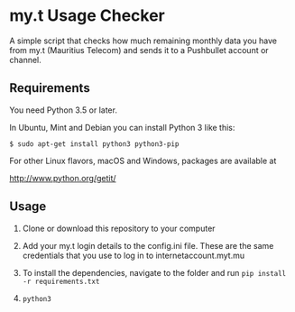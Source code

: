 # my.t Usage Checker

A simple script that checks how much remaining monthly data you have from my.t (Mauritius Telecom) and sends it to a Pushbullet account or channel.

## Requirements

You need Python 3.5 or later.

In Ubuntu, Mint and Debian you can install Python 3 like this:

    $ sudo apt-get install python3 python3-pip

For other Linux flavors, macOS and Windows, packages are available at

  http://www.python.org/getit/

## Usage

1. Clone or download this repository to your computer

2. Add your my.t login details to the config.ini file. These are the same credentials that you use to log in to internetaccount.myt.mu

3. To install the dependencies, navigate to the folder and run `pip install -r requirements.txt`

4. `python3 `
